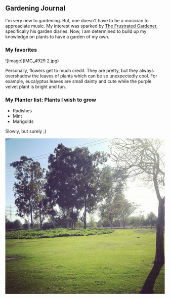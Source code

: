 ## Gardening Journal

I'm very new to gardening. But, one doesn't have to be a musician to appreaciate music. My interest was sparked by [The Frustrated Gardener,](https://frustratedgardener.com/) specifically his garden diaries. Now, I am determined to build up my knowledge on plants to have a garden of my own. 



### My favorites
![Image](IMG_4929 2.jpg)

Personally, flowers get to much credit. They are pretty, but they always overshadow the leaves of plants which can be so unexpectedly cool. For example, eucalyptus leaves are small dainty and cute while the purple velvet plant is bright and fun. 


### My Planter list: Plants I wish to grow
- Radishes
- Mint
- Marigolds

Slowly, but surely ;)

![Image](IMG_4930.jpg)



